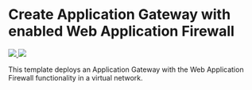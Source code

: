 # Create Application Gateway with enabled Web Application Firewall

<a href="https://portal.azure.com/#create/Microsoft.Template/uri/https%3A%2F%2Fraw.githubusercontent.com%2FAzure%2Fazure-quickstart-templates%2Fmaster%2F101-application-gateway-waf%2Fazuredeploy.json" target="_blank">
    <img src="http://azuredeploy.net/deploybutton.png"/>
</a>
<a href="http://armviz.io/#/?load=https%3A%2F%2Fraw.githubusercontent.com%2FAzure%2Fazure-quickstart-templates%2Fmaster%2F101-application-gateway-waf%2Fazuredeploy.json" target="_blank">
    <img src="http://armviz.io/visualizebutton.png"/>
</a>

This template deploys an Application Gateway with the Web Application Firewall functionality in a virtual network.